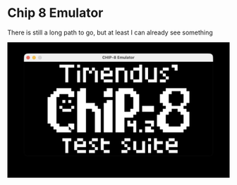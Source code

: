 # Chip 8 Emulator

There is still a long path to go, but at least I can already see something

![](./assets/first_test.jpg)